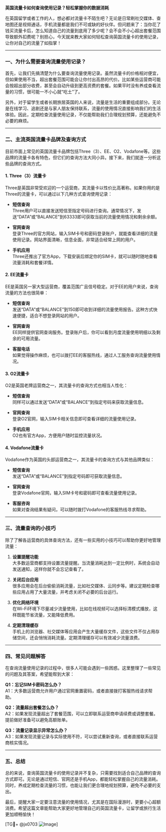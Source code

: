 **英国流量卡如何查询使用记录？轻松掌握你的数据消耗**

在英国留学或者工作的人，想必都对流量卡不陌生吧？无论是日常刷社交媒体、查地图还是视频通话，手机流量都是我们不可或缺的好伙伴。但问题来了：当你花了钱买流量卡后，怎么知道自己的流量到底用了多少呢？会不会不小心超出套餐范围导致额外扣费呢？别担心，今天就来教大家如何轻松查询英国流量卡的使用记录，让你对自己的流量了如指掌！

---

### **一、为什么需要查询流量使用记录？**

首先，让我们先搞清楚为什么要查询流量使用记录。虽然流量卡的价格相对便宜，但如果使用不当，超出套餐范围可能会让你付出高昂的代价。比如某些运营商可能会按超出部分收费，甚至会自动升级到更高资费的套餐。如果平时没有养成查看流量的习惯，很可能一不小心就“吃土”了。

另外，对于留学生或者长期旅居英国的人来说，流量是生活的重要组成部分。无论是在线学习、追剧还是与家人朋友保持联系，流量的使用情况直接影响我们的生活体验。因此，定期检查流量使用记录，不仅能帮助我们合理规划预算，还能避免不必要的麻烦。

---

### **二、主流英国流量卡品牌及查询方式**

目前市面上常见的英国流量卡品牌包括Three（3）、EE、O2、Vodafone等。这些品牌的流量卡各有特色，但它们的查询方法大同小异。接下来，我们就逐一分析这些品牌的查询方式。

#### 1. **Three（3）流量卡**
Three是英国非常受欢迎的一个运营商，其流量卡以性价比高著称。如果你用的是Three的流量卡，可以通过以下几种方式查询使用记录：

- **短信查询**  
  Three用户可以直接发送短信至指定号码进行查询。通常情况下，发送“DATA”或“BALANCE”到63333即可获取当前的流量使用情况和剩余余额。

- **官网查询**  
  登录Three的官方网站，输入SIM卡号和密码登录账户，就能查看详细的流量使用记录。网站界面清晰，信息全面，非常适合经常上网的用户。

- **手机应用**  
  Three还推出了官方App，下载安装后绑定你的SIM卡，就可以随时随地查看流量消耗和套餐详情。

#### 2. **EE流量卡**
EE是英国另一家大型运营商，覆盖范围广且信号稳定。对于EE的用户来说，查询流量的方法也很简单：

- **短信查询**  
  发送“DATA”或“BALANCE”到150即可收到详细的流量使用报告。这种方式快速便捷，适合不想登录网站的用户。

- **官网查询**  
  EE同样提供官网查询服务。登录账户后，你可以看到月度流量使用明细以及剩余的可用流量。

- **客服电话**  
  如果觉得操作麻烦，也可以拨打EE的客服热线，通过人工服务查询流量使用情况。

#### 3. **O2流量卡**
O2是英国老牌运营商之一，其流量卡的查询方式也相当人性化：

- **短信查询**  
  同样可以通过发送“DATA”或“BALANCE”到指定号码来获取流量信息。

- **官网查询**  
  登录O2官网，输入SIM卡相关信息即可查看详细的流量使用记录。

- **手机应用**  
  O2也有官方App，方便用户随时监控流量状况。

#### 4. **Vodafone流量卡**
Vodafone作为英国的头部运营商之一，其流量卡的查询方式与其他品牌类似：

- **短信查询**  
  发送“DATA”或“BALANCE”到指定号码即可获取流量信息。

- **官网查询**  
  登录Vodafone官网，输入SIM卡号和密码即可查看流量使用记录。

- **客服咨询**  
  如果对查询结果有疑问，可以随时拨打Vodafone的客服热线寻求帮助。

---

### **三、流量查询的小技巧**

除了了解各运营商的具体查询方法，还有一些实用的小技巧可以帮助你更好地管理流量：

1. **设置提醒功能**  
   大多数运营商都支持设置流量提醒。当流量消耗达到一定比例时，系统会自动发送通知，这样你就不会忘记查看了。

2. **关闭后台应用**  
   很多应用会在后台偷偷消耗流量，比如社交媒体、云同步等。建议定期检查哪些应用占用了大量流量，并考虑关闭不必要的后台运行。

3. **优化网络环境**  
   在Wi-Fi环境下尽量减少流量使用，比如在线视频可以选择标清模式播放，这样既能节省流量，又能降低费用。

4. **定期清理缓存**  
   手机上的浏览器、社交媒体等应用会产生大量缓存文件，这些文件不仅占用存储空间，还会悄悄消耗流量。定期清理缓存可以有效减少流量浪费。

---

### **四、常见问题解答**

在查询流量使用记录的过程中，很多人可能会遇到一些困惑。这里整理了一些常见的问题及其答案，希望能帮到大家：

**Q1：忘记SIM卡密码怎么办？**  
A1：大多数运营商允许用户通过官网重置密码，或者直接拨打客服热线请求帮助。

**Q2：流量超出套餐怎么办？**  
A2：如果发现流量超出了套餐范围，可以立即联系运营商申请续费或调整套餐。提前做好准备可以避免高额账单。

**Q3：流量记录显示异常怎么办？**  
A3：如果发现流量记录与实际使用不符，可以尝试重新查询，或者直接联系运营商核实情况。

---

### **五、总结**

总的来说，查询英国流量卡的使用记录并不复杂，只需要找到适合自己品牌的查询方式即可。无论是通过短信、官网还是手机App，都能轻松掌握自己的流量消耗。同时，养成定期检查流量的习惯，也能让我们更合理地规划预算，避免不必要的支出。

最后，提醒大家一定要注意流量的使用情况，尤其是在国际漫游时，更要小心超额消费。希望这篇文章能帮助大家更好地管理自己的英国流量卡，让留学或旅行生活更加顺畅愉快！

[TG💪+ @jx0703 ![Image](https://github.com/user-attachments/assets/dbca1d08-cadb-493c-b0ec-ad6f7a83f270)]